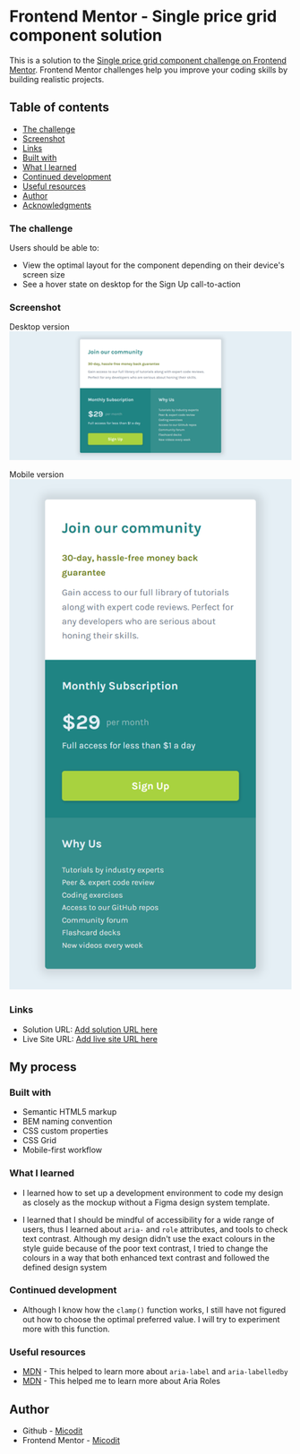 # Frontend Mentor - Single price grid component solution

This is a solution to the [Single price grid component challenge on Frontend Mentor](https://www.frontendmentor.io/challenges/single-price-grid-component-5ce41129d0ff452fec5abbbc). Frontend Mentor challenges help you improve your coding skills by building realistic projects.

## Table of contents

- [The challenge](#the-challenge)
- [Screenshot](#screenshot)
- [Links](#links)
- [Built with](#built-with)
- [What I learned](#what-i-learned)
- [Continued development](#continued-development)
- [Useful resources](#useful-resources)
- [Author](#author)
- [Acknowledgments](#acknowledgments)

### The challenge

Users should be able to:

- View the optimal layout for the component depending on their device's screen size
- See a hover state on desktop for the Sign Up call-to-action

### Screenshot

Desktop version
![](./images/desktop%20ver.png)

Mobile version
![](./images/mobile%20ver.png)

### Links

- Solution URL: [Add solution URL here](https://your-solution-url.com)
- Live Site URL: [Add live site URL here](https://your-live-site-url.com)

## My process

### Built with

- Semantic HTML5 markup
- BEM naming convention
- CSS custom properties
- CSS Grid
- Mobile-first workflow

### What I learned

- I learned how to set up a development environment to code my design as closely as the mockup without a Figma design system template.

- I learned that I should be mindful of accessibility for a wide range of users, thus I learned about `aria-` and `role` attributes, and tools to check text contrast. Although my design didn't use the exact colours in the style guide because of the poor text contrast, I tried to change the colours in a way that both enhanced text contrast and followed the defined design system

### Continued development

- Although I know how the `clamp()` function works, I still have not figured out how to choose the optimal preferred value. I will try to experiment more with this function.

### Useful resources

- [MDN](https://developer.mozilla.org/en-US/docs/Web/Accessibility/ARIA/Attributes/aria-label) - This helped to learn more about `aria-label` and `aria-labelledby`
- [MDN](https://developer.mozilla.org/en-US/docs/Web/Accessibility/ARIA/Roles) - This helped me to learn more about Aria Roles

## Author

- Github - [Micodit](https://github.com/Micodit)
- Frontend Mentor - [Micodit](https://www.frontendmentor.io/profile/Micodit)
